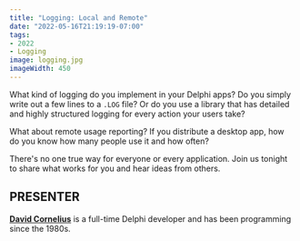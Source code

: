 ```yaml
---
title: "Logging: Local and Remote"
date: "2022-05-16T21:19:19-07:00"
tags:
- 2022
- Logging
image: logging.jpg
imageWidth: 450
---
```


What kind of logging do you implement in your Delphi apps? Do you simply write out a few lines to a `.LOG` file? Or do you use a library that has detailed and highly structured logging for every action your users take?

What about remote usage reporting? If you distribute a desktop app, how do you know how many people use it and how often?

There's no one true way for everyone or every application. Join us tonight to share what works for you and hear ideas from others.

## PRESENTER ##

[**David Cornelius**](https://corneliusconcepts.tech/aboutme) is a full-time Delphi developer and has been programming since the 1980s.
